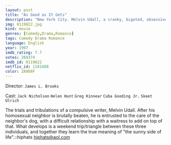 ```yaml
---
layout: post
title: "As Good as It Gets"
description: "New York City. Melvin Udall, a cranky, bigoted, obsessive-compulsive writer, finds his life turned upside down when neighboring gay artist Simon is hospitalized and his dog is entrusted to Melvin. In addition, Carol, the only waitress who will tolerate him, must leave work to care for her sick son, making it impossible for Melvin to eat breakfast..."
img: 0119822.jpg
kind: movie
genres: [Comedy,Drama,Romance]
tags: Comedy Drama Romance 
language: English
year: 1997
imdb_rating: 7.7
votes: 269374
imdb_id: 0119822
netflix_id: 1181488
color: 2A9D8F
---
```

Director: `James L. Brooks`  

Cast: `Jack Nicholson` `Helen Hunt` `Greg Kinnear` `Cuba Gooding Jr.` `Skeet Ulrich` 

The trials and tribulations of a compulsive writer, Melvin Udall. After his homosexual neighbor is brutally beaten, he is entrusted to the care of the neighbor's dog, with a difficult relationship with a waitress to add on top of that. What develops is a weekend trip/triangle between these three individuals, and together they learn the true meaning of "the sunny side of life".::hiphats <hiphats@aol.com>